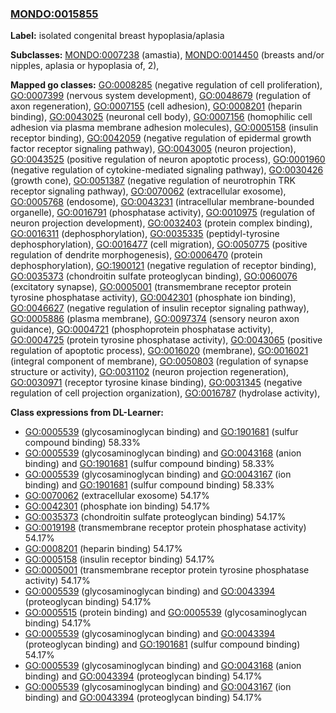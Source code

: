 
### [MONDO:0015855](http://purl.obolibrary.org/obo/MONDO_0015855)
**Label:** isolated congenital breast hypoplasia/aplasia

**Subclasses:** [MONDO:0007238](http://purl.obolibrary.org/obo/MONDO_0007238) (amastia), [MONDO:0014450](http://purl.obolibrary.org/obo/MONDO_0014450) (breasts and/or nipples, aplasia or hypoplasia of, 2), 

**Mapped go classes:** [GO:0008285](http://purl.obolibrary.org/obo/GO_0008285) (negative regulation of cell proliferation), [GO:0007399](http://purl.obolibrary.org/obo/GO_0007399) (nervous system development), [GO:0048679](http://purl.obolibrary.org/obo/GO_0048679) (regulation of axon regeneration), [GO:0007155](http://purl.obolibrary.org/obo/GO_0007155) (cell adhesion), [GO:0008201](http://purl.obolibrary.org/obo/GO_0008201) (heparin binding), [GO:0043025](http://purl.obolibrary.org/obo/GO_0043025) (neuronal cell body), [GO:0007156](http://purl.obolibrary.org/obo/GO_0007156) (homophilic cell adhesion via plasma membrane adhesion molecules), [GO:0005158](http://purl.obolibrary.org/obo/GO_0005158) (insulin receptor binding), [GO:0042059](http://purl.obolibrary.org/obo/GO_0042059) (negative regulation of epidermal growth factor receptor signaling pathway), [GO:0043005](http://purl.obolibrary.org/obo/GO_0043005) (neuron projection), [GO:0043525](http://purl.obolibrary.org/obo/GO_0043525) (positive regulation of neuron apoptotic process), [GO:0001960](http://purl.obolibrary.org/obo/GO_0001960) (negative regulation of cytokine-mediated signaling pathway), [GO:0030426](http://purl.obolibrary.org/obo/GO_0030426) (growth cone), [GO:0051387](http://purl.obolibrary.org/obo/GO_0051387) (negative regulation of neurotrophin TRK receptor signaling pathway), [GO:0070062](http://purl.obolibrary.org/obo/GO_0070062) (extracellular exosome), [GO:0005768](http://purl.obolibrary.org/obo/GO_0005768) (endosome), [GO:0043231](http://purl.obolibrary.org/obo/GO_0043231) (intracellular membrane-bounded organelle), [GO:0016791](http://purl.obolibrary.org/obo/GO_0016791) (phosphatase activity), [GO:0010975](http://purl.obolibrary.org/obo/GO_0010975) (regulation of neuron projection development), [GO:0032403](http://purl.obolibrary.org/obo/GO_0032403) (protein complex binding), [GO:0016311](http://purl.obolibrary.org/obo/GO_0016311) (dephosphorylation), [GO:0035335](http://purl.obolibrary.org/obo/GO_0035335) (peptidyl-tyrosine dephosphorylation), [GO:0016477](http://purl.obolibrary.org/obo/GO_0016477) (cell migration), [GO:0050775](http://purl.obolibrary.org/obo/GO_0050775) (positive regulation of dendrite morphogenesis), [GO:0006470](http://purl.obolibrary.org/obo/GO_0006470) (protein dephosphorylation), [GO:1900121](http://purl.obolibrary.org/obo/GO_1900121) (negative regulation of receptor binding), [GO:0035373](http://purl.obolibrary.org/obo/GO_0035373) (chondroitin sulfate proteoglycan binding), [GO:0060076](http://purl.obolibrary.org/obo/GO_0060076) (excitatory synapse), [GO:0005001](http://purl.obolibrary.org/obo/GO_0005001) (transmembrane receptor protein tyrosine phosphatase activity), [GO:0042301](http://purl.obolibrary.org/obo/GO_0042301) (phosphate ion binding), [GO:0046627](http://purl.obolibrary.org/obo/GO_0046627) (negative regulation of insulin receptor signaling pathway), [GO:0005886](http://purl.obolibrary.org/obo/GO_0005886) (plasma membrane), [GO:0097374](http://purl.obolibrary.org/obo/GO_0097374) (sensory neuron axon guidance), [GO:0004721](http://purl.obolibrary.org/obo/GO_0004721) (phosphoprotein phosphatase activity), [GO:0004725](http://purl.obolibrary.org/obo/GO_0004725) (protein tyrosine phosphatase activity), [GO:0043065](http://purl.obolibrary.org/obo/GO_0043065) (positive regulation of apoptotic process), [GO:0016020](http://purl.obolibrary.org/obo/GO_0016020) (membrane), [GO:0016021](http://purl.obolibrary.org/obo/GO_0016021) (integral component of membrane), [GO:0050803](http://purl.obolibrary.org/obo/GO_0050803) (regulation of synapse structure or activity), [GO:0031102](http://purl.obolibrary.org/obo/GO_0031102) (neuron projection regeneration), [GO:0030971](http://purl.obolibrary.org/obo/GO_0030971) (receptor tyrosine kinase binding), [GO:0031345](http://purl.obolibrary.org/obo/GO_0031345) (negative regulation of cell projection organization), [GO:0016787](http://purl.obolibrary.org/obo/GO_0016787) (hydrolase activity), 

**Class expressions from DL-Learner:**

- [GO:0005539](http://purl.obolibrary.org/obo/GO_0005539) (glycosaminoglycan binding) and [GO:1901681](http://purl.obolibrary.org/obo/GO_1901681) (sulfur compound binding) 58.33%
- [GO:0005539](http://purl.obolibrary.org/obo/GO_0005539) (glycosaminoglycan binding) and [GO:0043168](http://purl.obolibrary.org/obo/GO_0043168) (anion binding) and [GO:1901681](http://purl.obolibrary.org/obo/GO_1901681) (sulfur compound binding) 58.33%
- [GO:0005539](http://purl.obolibrary.org/obo/GO_0005539) (glycosaminoglycan binding) and [GO:0043167](http://purl.obolibrary.org/obo/GO_0043167) (ion binding) and [GO:1901681](http://purl.obolibrary.org/obo/GO_1901681) (sulfur compound binding) 58.33%
- [GO:0070062](http://purl.obolibrary.org/obo/GO_0070062) (extracellular exosome) 54.17%
- [GO:0042301](http://purl.obolibrary.org/obo/GO_0042301) (phosphate ion binding) 54.17%
- [GO:0035373](http://purl.obolibrary.org/obo/GO_0035373) (chondroitin sulfate proteoglycan binding) 54.17%
- [GO:0019198](http://purl.obolibrary.org/obo/GO_0019198) (transmembrane receptor protein phosphatase activity) 54.17%
- [GO:0008201](http://purl.obolibrary.org/obo/GO_0008201) (heparin binding) 54.17%
- [GO:0005158](http://purl.obolibrary.org/obo/GO_0005158) (insulin receptor binding) 54.17%
- [GO:0005001](http://purl.obolibrary.org/obo/GO_0005001) (transmembrane receptor protein tyrosine phosphatase activity) 54.17%
- [GO:0005539](http://purl.obolibrary.org/obo/GO_0005539) (glycosaminoglycan binding) and [GO:0043394](http://purl.obolibrary.org/obo/GO_0043394) (proteoglycan binding) 54.17%
- [GO:0005515](http://purl.obolibrary.org/obo/GO_0005515) (protein binding) and [GO:0005539](http://purl.obolibrary.org/obo/GO_0005539) (glycosaminoglycan binding) 54.17%
- [GO:0005539](http://purl.obolibrary.org/obo/GO_0005539) (glycosaminoglycan binding) and [GO:0043394](http://purl.obolibrary.org/obo/GO_0043394) (proteoglycan binding) and [GO:1901681](http://purl.obolibrary.org/obo/GO_1901681) (sulfur compound binding) 54.17%
- [GO:0005539](http://purl.obolibrary.org/obo/GO_0005539) (glycosaminoglycan binding) and [GO:0043168](http://purl.obolibrary.org/obo/GO_0043168) (anion binding) and [GO:0043394](http://purl.obolibrary.org/obo/GO_0043394) (proteoglycan binding) 54.17%
- [GO:0005539](http://purl.obolibrary.org/obo/GO_0005539) (glycosaminoglycan binding) and [GO:0043167](http://purl.obolibrary.org/obo/GO_0043167) (ion binding) and [GO:0043394](http://purl.obolibrary.org/obo/GO_0043394) (proteoglycan binding) 54.17%


